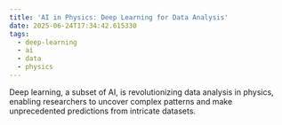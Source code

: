 ```yaml
---
title: 'AI in Physics: Deep Learning for Data Analysis'
date: 2025-06-24T17:34:42.615330
tags:
  - deep-learning
  - ai
  - data
  - physics
---
```


Deep learning, a subset of AI, is revolutionizing data analysis in physics, enabling researchers to uncover complex patterns and make unprecedented predictions from intricate datasets.
